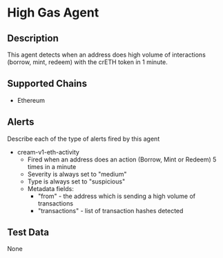 # High Gas Agent

## Description

This agent detects when an address does high volume of interactions (borrow, mint, redeem) with the crETH token in 1 minute.

## Supported Chains

- Ethereum

## Alerts

Describe each of the type of alerts fired by this agent

- cream-v1-eth-activity
  - Fired when an address does an action (Borrow, Mint or Redeem) 5 times in a minute
  - Severity is always set to "medium"
  - Type is always set to "suspicious"
  - Metadata fields:
    - "from" - the address which is sending a high volume of transactions
    - "transactions" - list of transaction hashes detected

## Test Data

None
